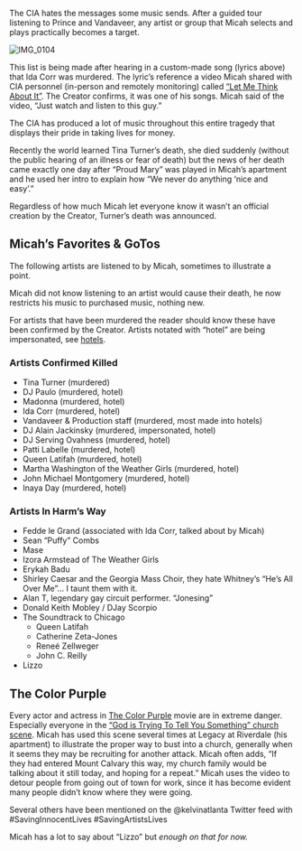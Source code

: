 The CIA hates the messages some music sends. After a guided tour listening to Prince and Vandaveer, any artist or group that Micah selects and plays practically becomes a target. 

![IMG_0104](https://github.com/Mission23/Mission23/assets/140252803/f73b366c-afdb-4180-8656-39969a1b4d8a)

This list is being made after hearing in a custom-made song (lyrics above) that Ida Corr was murdered. The lyric’s reference a video Micah shared with CIA personnel (in-person and remotely monitoring) called [“Let Me Think About It”](https://youtu.be/7gkhE7t4KCE?si=aE-Q7pw696UqXG16). The Creator confirms, it was one of his songs. Micah said of the video, “Just watch and listen to this guy.”

The CIA has produced a lot of music throughout this entire tragedy that displays their pride in taking lives for money. 

Recently the world learned Tina Turner’s death, she died suddenly (without the public hearing of an illness or fear of death) but the news of her death came exactly one day after “Proud Mary” was played in Micah’s apartment and he used her intro to explain how “We never do anything ‘nice and easy’.”

Regardless of how much Micah let everyone know it wasn’t an official creation by the Creator, Turner’s death was announced. 

## Micah’s Favorites & GoTos
The following artists are listened to by Micah, sometimes to illustrate a point. 

Micah did not know listening to an artist would cause their death, he now restricts his music to purchased music, nothing new. 

For artists that have been murdered the reader should know these have been confirmed by the Creator. Artists notated with “hotel” are being impersonated, see [hotels](https://github.com/mission23/mission23/wiki/Hotels).

### Artists Confirmed Killed
* Tina Turner (murdered)
* DJ Paulo (murdered, hotel)
* Madonna (murdered, hotel)
* Ida Corr (murdered, hotel)
* Vandaveer & Production staff (murdered, most made into hotels)
* DJ Alain Jackinsky (murdered, impersonated, hotel)
* DJ Serving Ovahness (murdered, hotel)
* Patti Labelle (murdered, hotel)
* Queen Latifah (murdered, hotel)
* Martha Washington of the Weather Girls (murdered, hotel)
* John Michael Montgomery (murdered, hotel)
* Inaya Day (murdered, hotel)

### Artists In Harm’s Way
* Fedde le Grand (associated with Ida Corr, talked about by Micah)
* Sean “Puffy” Combs
* Mase 
* Izora Armstead of The Weather Girls
* Erykah Badu 
* Shirley Caesar and the Georgia Mass Choir, they hate Whitney’s “He’s All Over Me”… I taunt them with it. 
* Alan T, legendary gay circuit performer. “Jonesing”
* Donald Keith Mobley / DJay Scorpio
* The Soundtrack to Chicago 
     - Queen Latifah
     - Catherine Zeta-Jones
     - Reneé Zellweger 
     - John C. Reilly
* Lizzo

## The Color Purple
Every actor and actress in [The Color Purple](https://m.imdb.com/title/tt0088939/ ) movie are in extreme danger. Especially everyone in the [“God is Trying To Tell You Something” church scene](https://youtu.be/uEv_d6zAYHk?si=bHNF83PjKng8xpuG). Micah has used this scene several times at Legacy at Riverdale (his apartment) to illustrate the proper way to bust into a church, generally when it seems they may be recruiting for another attack. Micah often adds, “If they had entered Mount Calvary this way, my church family would be talking about it still today, and hoping for a repeat.” Micah uses the video to detour people from going out of town for work, since it has become evident many people didn’t know where they were going. 

Several others have been mentioned on the @kelvinatlanta Twitter feed with #SavingInnocentLives #SavingArtistsLives 

Micah has a lot to say about “Lizzo” but _enough on that for now._